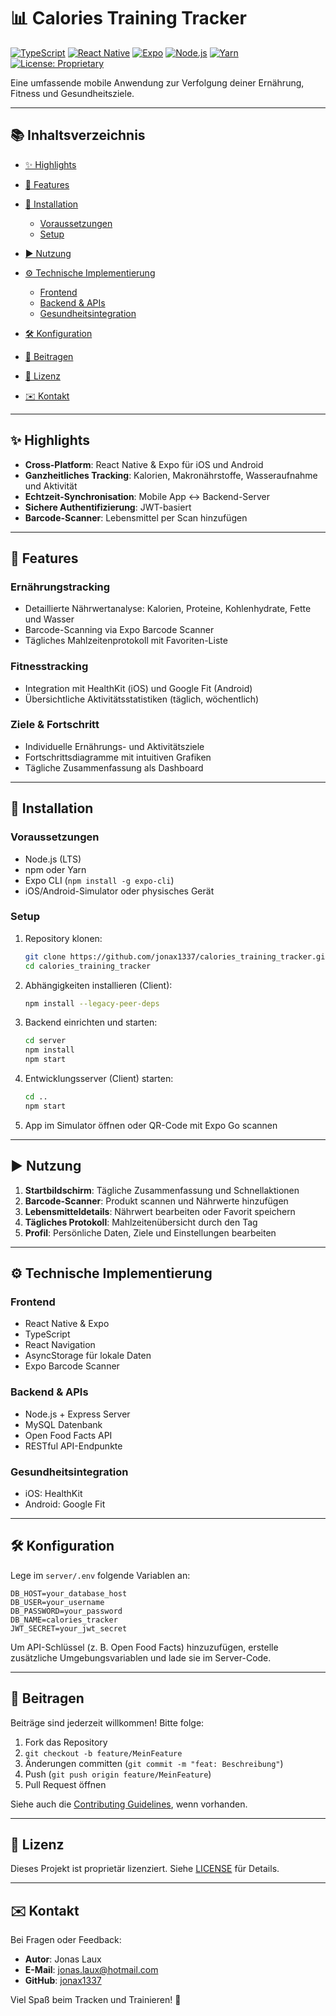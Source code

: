 # 📊 Calories Training Tracker

[![TypeScript](https://img.shields.io/badge/TypeScript-4.9-blue.svg)](https://www.typescriptlang.org/) 
[![React Native](https://img.shields.io/badge/React%20Native-0.71-blue.svg)](https://reactnative.dev/) 
[![Expo](https://img.shields.io/badge/Expo-47.0.0-lightgrey.svg)](https://expo.dev/) 
[![Node.js](https://img.shields.io/badge/Node.js-18.x-green.svg)](https://nodejs.org/) 
[![Yarn](https://img.shields.io/badge/Yarn-1.22-blue.svg)](https://yarnpkg.com/) 
[![License: Proprietary](https://img.shields.io/badge/License-Proprietary-red.svg)](LICENSE.md)


Eine umfassende mobile Anwendung zur Verfolgung deiner Ernährung, Fitness und Gesundheitsziele.

---

## 📚 Inhaltsverzeichnis

* [✨ Highlights](#-highlights)
* [🚀 Features](#-features)
* [💾 Installation](#-installation)

  * [Voraussetzungen](#voraussetzungen)
  * [Setup](#setup)
* [▶️ Nutzung](#️-nutzung)
* [⚙️ Technische Implementierung](#️-technische-implementierung)

  * [Frontend](#frontend)
  * [Backend & APIs](#backend--apis)
  * [Gesundheitsintegration](#gesundheitsintegration)
* [🛠️ Konfiguration](#️-konfiguration)
* [🤝 Beitragen](#-beitragen)
* [📄 Lizenz](#-lizenz)
* [✉️ Kontakt](#️-kontakt)

---

## ✨ Highlights

* **Cross-Platform**: React Native & Expo für iOS und Android
* **Ganzheitliches Tracking**: Kalorien, Makronährstoffe, Wasseraufnahme und Aktivität
* **Echtzeit-Synchronisation**: Mobile App ↔️ Backend-Server
* **Sichere Authentifizierung**: JWT-basiert
* **Barcode-Scanner**: Lebensmittel per Scan hinzufügen

---

## 🚀 Features

### Ernährungstracking

* Detaillierte Nährwertanalyse: Kalorien, Proteine, Kohlenhydrate, Fette und Wasser
* Barcode-Scanning via Expo Barcode Scanner
* Tägliches Mahlzeitenprotokoll mit Favoriten-Liste

### Fitnesstracking

* Integration mit HealthKit (iOS) und Google Fit (Android)
* Übersichtliche Aktivitätsstatistiken (täglich, wöchentlich)

### Ziele & Fortschritt

* Individuelle Ernährungs- und Aktivitätsziele
* Fortschrittsdiagramme mit intuitiven Grafiken
* Tägliche Zusammenfassung als Dashboard

---

## 💾 Installation

### Voraussetzungen

* Node.js (LTS)
* npm oder Yarn
* Expo CLI (`npm install -g expo-cli`)
* iOS/Android-Simulator oder physisches Gerät

### Setup

1. Repository klonen:

   ```bash
   git clone https://github.com/jonax1337/calories_training_tracker.git
   cd calories_training_tracker
   ```
2. Abhängigkeiten installieren (Client):

   ```bash
   npm install --legacy-peer-deps
   ```
3. Backend einrichten und starten:

   ```bash
   cd server
   npm install
   npm start
   ```
4. Entwicklungsserver (Client) starten:

   ```bash
   cd ..
   npm start
   ```
5. App im Simulator öffnen oder QR-Code mit Expo Go scannen

---

## ▶️ Nutzung

1. **Startbildschirm**: Tägliche Zusammenfassung und Schnellaktionen
2. **Barcode-Scanner**: Produkt scannen und Nährwerte hinzufügen
3. **Lebensmitteldetails**: Nährwert bearbeiten oder Favorit speichern
4. **Tägliches Protokoll**: Mahlzeitenübersicht durch den Tag
5. **Profil**: Persönliche Daten, Ziele und Einstellungen bearbeiten

---

## ⚙️ Technische Implementierung

### Frontend

* React Native & Expo
* TypeScript
* React Navigation
* AsyncStorage für lokale Daten
* Expo Barcode Scanner

### Backend & APIs

* Node.js + Express Server
* MySQL Datenbank
* Open Food Facts API
* RESTful API-Endpunkte

### Gesundheitsintegration

* iOS: HealthKit
* Android: Google Fit

---

## 🛠️ Konfiguration

Lege im `server/.env` folgende Variablen an:

```dotenv
DB_HOST=your_database_host
DB_USER=your_username
DB_PASSWORD=your_password
DB_NAME=calories_tracker
JWT_SECRET=your_jwt_secret
```

Um API-Schlüssel (z. B. Open Food Facts) hinzuzufügen, erstelle zusätzliche Umgebungsvariablen und lade sie im Server-Code.

---

## 🤝 Beitragen

Beiträge sind jederzeit willkommen! Bitte folge:

1. Fork das Repository
2. `git checkout -b feature/MeinFeature`
3. Änderungen committen (`git commit -m "feat: Beschreibung"`)
4. Push (`git push origin feature/MeinFeature`)
5. Pull Request öffnen

Siehe auch die [Contributing Guidelines](CONTRIBUTING.md), wenn vorhanden.

---

## 📄 Lizenz

Dieses Projekt ist proprietär lizenziert. Siehe [LICENSE](LICENSE.md) für Details.

---

## ✉️ Kontakt

Bei Fragen oder Feedback:

* **Autor**: Jonas Laux
* **E-Mail**: [jonas.laux@hotmail.com](mailto:jonas.laux@hotmail.com)
* **GitHub**: [jonax1337](https://github.com/jonax1337)

Viel Spaß beim Tracken und Trainieren! 🚀
